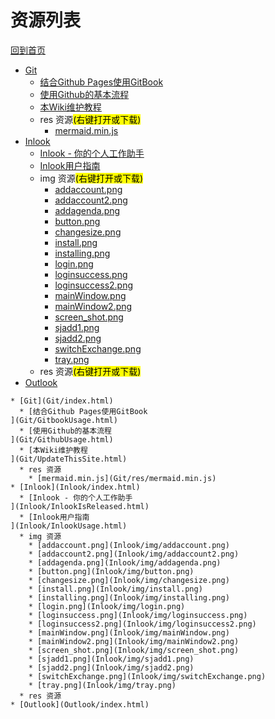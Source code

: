 
# 资源列表

[回到首页](https://charleechan.github.io/MyWiki)

* [Git](Git/index.html)
  * [结合Github Pages使用GitBook
](Git/GitbookUsage.html)
  * [使用Github的基本流程
](Git/GithubUsage.html)
  * [本Wiki维护教程
](Git/UpdateThisSite.html)
  * res 资源<mark>(右键打开或下载)</mark>
    * [mermaid.min.js](Git/res/mermaid.min.js)
* [Inlook](Inlook/index.html)
  * [Inlook - 你的个人工作助手
](Inlook/InlookIsReleased.html)
  * [Inlook用户指南
](Inlook/InlookUsage.html)
  * img 资源<mark>(右键打开或下载)</mark>
    * [addaccount.png](Inlook/img/addaccount.png)
    * [addaccount2.png](Inlook/img/addaccount2.png)
    * [addagenda.png](Inlook/img/addagenda.png)
    * [button.png](Inlook/img/button.png)
    * [changesize.png](Inlook/img/changesize.png)
    * [install.png](Inlook/img/install.png)
    * [installing.png](Inlook/img/installing.png)
    * [login.png](Inlook/img/login.png)
    * [loginsuccess.png](Inlook/img/loginsuccess.png)
    * [loginsuccess2.png](Inlook/img/loginsuccess2.png)
    * [mainWindow.png](Inlook/img/mainWindow.png)
    * [mainWindow2.png](Inlook/img/mainWindow2.png)
    * [screen_shot.png](Inlook/img/screen_shot.png)
    * [sjadd1.png](Inlook/img/sjadd1.png)
    * [sjadd2.png](Inlook/img/sjadd2.png)
    * [switchExchange.png](Inlook/img/switchExchange.png)
    * [tray.png](Inlook/img/tray.png)
  * res 资源<mark>(右键打开或下载)</mark>
* [Outlook](Outlook/index.html)


```mind:height=300,title=内容概要,color
* [Git](Git/index.html)
  * [结合Github Pages使用GitBook
](Git/GitbookUsage.html)
  * [使用Github的基本流程
](Git/GithubUsage.html)
  * [本Wiki维护教程
](Git/UpdateThisSite.html)
  * res 资源
    * [mermaid.min.js](Git/res/mermaid.min.js)
* [Inlook](Inlook/index.html)
  * [Inlook - 你的个人工作助手
](Inlook/InlookIsReleased.html)
  * [Inlook用户指南
](Inlook/InlookUsage.html)
  * img 资源
    * [addaccount.png](Inlook/img/addaccount.png)
    * [addaccount2.png](Inlook/img/addaccount2.png)
    * [addagenda.png](Inlook/img/addagenda.png)
    * [button.png](Inlook/img/button.png)
    * [changesize.png](Inlook/img/changesize.png)
    * [install.png](Inlook/img/install.png)
    * [installing.png](Inlook/img/installing.png)
    * [login.png](Inlook/img/login.png)
    * [loginsuccess.png](Inlook/img/loginsuccess.png)
    * [loginsuccess2.png](Inlook/img/loginsuccess2.png)
    * [mainWindow.png](Inlook/img/mainWindow.png)
    * [mainWindow2.png](Inlook/img/mainWindow2.png)
    * [screen_shot.png](Inlook/img/screen_shot.png)
    * [sjadd1.png](Inlook/img/sjadd1.png)
    * [sjadd2.png](Inlook/img/sjadd2.png)
    * [switchExchange.png](Inlook/img/switchExchange.png)
    * [tray.png](Inlook/img/tray.png)
  * res 资源
* [Outlook](Outlook/index.html)
```
